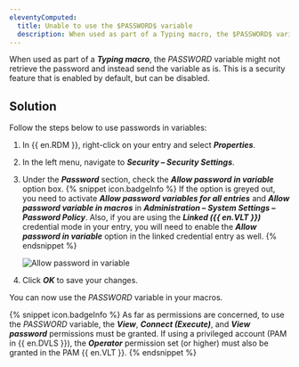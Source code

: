 ```yaml
---
eleventyComputed:
  title: Unable to use the $PASSWORD$ variable
  description: When used as part of a Typing macro, the $PASSWORD$ variable might not retrieve the password and instead send the variable as is. This is a security feature that is enabled by default, but can be disabled.
---
```

When used as part of a ***Typing macro***, the $PASSWORD$ variable might not retrieve the password and instead send the variable as is. This is a security feature that is enabled by default, but can be disabled.
## Solution
Follow the steps below to use passwords in variables:
1. In {{ en.RDM }}, right-click on your entry and select ***Properties***.
1. In the left menu, navigate to ***Security – Security Settings***.
1. Under the ***Password*** section, check the ***Allow password in variable*** option box.
   {% snippet icon.badgeInfo %}
   If the option is greyed out, you need to activate ***Allow password variables for all entries*** and ***Allow password variable in macros*** in ***Administration – System Settings – Password Policy***.
   Also, if you are using the ***Linked ({{ en.VLT }})*** credential mode in your entry, you will need to enable the ***Allow password in variable*** option in the linked credential entry as well.
   {% endsnippet %}

   ![Allow password in variable](https://cdnweb.devolutions.net/docs/en/kb/KB2130.png)
4. Click ***OK*** to save your changes.

You can now use the $PASSWORD$ variable in your macros.

{% snippet icon.badgeInfo %}
As far as permissions are concerned, to use the $PASSWORD$ variable, the ***View***, ***Connect (Execute)***, and ***View password*** permissions must be granted. If using a privileged account (PAM in {{ en.DVLS }}), the ***Operator*** permission set (or higher) must also be granted in the PAM {{ en.VLT }}.
{% endsnippet %}
